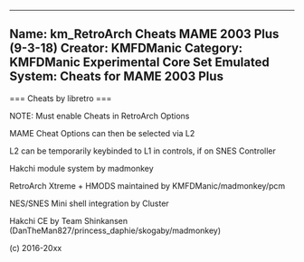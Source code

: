 -----------------------
Name: km_RetroArch Cheats MAME 2003 Plus (9-3-18)
Creator: KMFDManic
Category: KMFDManic Experimental Core Set
Emulated System: Cheats for MAME 2003 Plus 
-----------------------
=== Cheats by libretro ===

NOTE: Must enable Cheats in RetroArch Options

MAME Cheat Options can then be selected via L2

L2 can be temporarily keybinded to L1 in controls, if on SNES Controller

Hakchi module system by madmonkey

RetroArch Xtreme + HMODS maintained by KMFDManic/madmonkey/pcm

NES/SNES Mini shell integration by Cluster

Hakchi CE by Team Shinkansen (DanTheMan827/princess_daphie/skogaby/madmonkey)

(c) 2016-20xx
